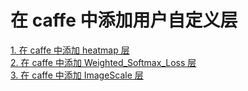 # 在 caffe 中添加用户自定义层   

[1. 在 caffe 中添加 heatmap 层](./heatmap/)  
[2. 在 caffe 中添加 Weighted_Softmax_Loss 层](./weighted_softmax/)  
[3. 在 caffe 中添加 ImageScale 层](./image_scale/)  